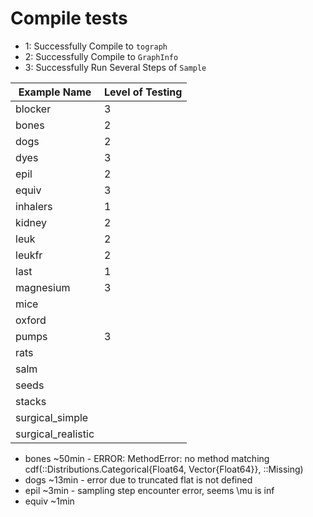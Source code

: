 # Compile tests

* 1: Successfully Compile to `tograph`
* 2: Successfully Compile to `GraphInfo`
* 3: Successfully Run Several Steps of `Sample`

| Example Name  | Level of Testing |
| ------------- | ----------- |
| blocker | 3 |
| bones  | 2 | 
| dogs | 2 |
| dyes  | 3 |
| epil | 2 |
| equiv | 3 |
| inhalers | 1 |
| kidney | 2 |
| leuk | 2 |
| leukfr | 2 | 
| last  | 1 | 
| magnesium | 3 |
| mice | | 
| oxford | | 
| pumps | 3 | 
| rats | | 
| salm | | 
| seeds | | 
| stacks | | 
| surgical_simple | |
| surgical_realistic | | 

- bones ~50min - ERROR: MethodError: no method matching cdf(::Distributions.Categorical{Float64, Vector{Float64}}, ::Missing)
- dogs ~13min - error due to truncated flat is not defined
- epil ~3min - sampling step encounter error, seems \mu is inf
- equiv ~1min

